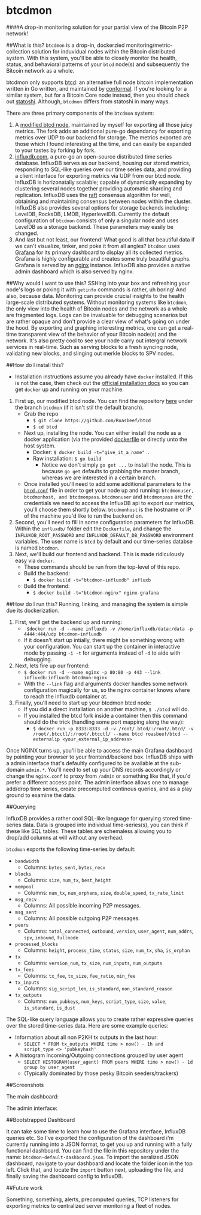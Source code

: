 btcdmon
========
####A drop-in monitoring solution for your partial view of the Bitcoin P2P network!

##What is this?
`btcdmon` is a drop-in, dockerzied monitoring/metric-collection solution for induvidual nodes within the Bitcoin distributed system. With this system, you'll be able to closely monitor the health, status, and behavioral patterns of your ```btcd``` node(s) and subsequently the Bitcoin network as a whole. 

btcdmon only supports [btcd](https://github.com/conformal/btcd): an alternative full node bitcoin implementation written in Go written, and maintained by [conformal](https://www.conformal.com/). If you're looking for a similar system, but for a Bitcoin Core node instead, then you should check out [statoshi](https://github.com/jlopp/statoshi). Although, `btcdmon` differs from statoshi in many ways.

There are three primary components of the `btcdmon` system: 

1. A [modified btcd node](https://github.com/Roasbeef/btcd), maintained by myself for exporting all those juicy metrics. The fork adds an additional pure-go dependancy for exporting metrics over UDP to our backend for storage. The metrics exported are those which I found interesting at the time, and can easily be expanded to your tastes by forking by fork. 
2. [influxdb.com](http://influxdb.com/), a pure-go an open-source distributed time series database. InfluxDB serves as our backend, housing our stored metrics, responding to SQL-like queries over our time series data, and providing a client interface for exporting metrics via UDP from our btcd node. InfluxDB is horizonatally scalable; capable of dynamically expanding by clustering several nodes together providing automatic sharding and replication. InfluxDB uses the [raft](https://raftconsensus.github.io/) consensus algorithm for well, obtaining and maintaining consensus between nodes within the cluster. InfluxDB also provides several options for storage backends including: LevelDB, RocksDB, LMDB, HyperlevelDB. Currently the default configuration of `btcdmon` consists of only a singular node and uses LevelDB as a storage backend. These parameters may easily be changed. 
3. And last but not least, our frontend! What good is all that beautiful data if we can't visualize, tinker, and poke it from all angles? `btcdmon` uses [Grafana](http://grafana.org/) for its primary dashboard to display all its collected metrics. Grafana is highly configurable and creates some truly beautiful graphs. Grafana is served by an [nginx](http://nginx.org/) instance. InfluxDB also provides a native admin dashboard which is also served by nginx. 


##Why would I want to use this?
SSHing into your box and refreshing your node's logs or poking it with `getinfo` commands is rather, uh boring! And also, because data. Monitoring can provide crucial insights to the health large-scale distributed systems. Without monitoring systems like  `btcdmon`, the only view into the health of Bitcoin nodes and the network as a whole are fragmented logs. Logs can be invaluable for debugging scenarios but are rather opaque and don't provide a clear view of what's going on under the hood. By exporting and graphing interesting metrics, one can get a real-time transparent view of the behavior of your Bitcoin node(s) and the network. It's also pretty cool to see your node carry out intergral network services in real-time. Such as serving blocks to a fresh syncing node, validating new blocks, and slinging out merkle blocks to SPV nodes. 

##How do I install this?
* Installation instructions assume you already have ```docker``` installed. If this is not the case, then check out the [official installation docs](https://docs.docker.com/installation/) so you can get ```docker``` up and running on your machine. 

1. First up, our modified btcd node. You can find the repository [here](https://github.com/Roasbeef/btcd) under the branch `btcdmon` (if it isn't stil the default branch). 
   * Grab the repo
     * ```$ git clone https://github.com/Roasbeef/btcd```
     * ```$ cd btcd```
   * Next up, installing the node. You can either install the node as a docker application (via the provided [dockerfile](https://github.com/Roasbeef/btcd/blob/btcdmon/Dockerfile) or directly unto the host system. 
     * Docker: ```$ docker build -t="give_it_a_name" .```
     * Raw installation: ```$ go build```
        * Notice we don't simply `go get ...` to install the node. This is because `go get` defaults to grabbing the master branch, whereas we are interested in a certain branch. 
   * Once installed you'll need to add some additional parameters to the [`btcd.conf`](https://github.com/Roasbeef/btcd/blob/btcdmon/sample-btcd.conf) file in order to get your node up and running: `btcdmonuser, btcdmonhost, and btcdmonpass`. `btcdmonuser` and `btcdmonpass` are the credentials we need to access the InfluxDB api to export our metrics, you'll choose them shortly below. `btcdmonhost` is the hostname or IP of the machine you'd like to run the backend on. 
2. Second, you'll need to fill in some configuration parameters for InfluxDB. Within the `influxdb/` folder edit the `Dockerfile`, and change the `INFLUXDB_ROOT_PASSWORD` and `INFLUXDB_DEFAULT_DB_PASSWORD` environment variables. The user name is `btcd` by default and our time-series databse is named `btcdmon`.
3. Next, we'll build our frontend and backend. This is made ridiculously easy via `docker`.
   * These commands should be run from the top-level of this repo. 
   * Build the backend:
     * ```$ docker build -t="btcdmon-influxdb" influxb```
   * Build the frontend:
     * ```$ docker build -t="btcdmon-nginx" nginx-grafana```

##How do I run this? 
Running, linking, and managing the system is simple due its dockerization. 

1. First, we'll get the backend up and running:
   * ``` $docker run -d --name influxdb -v /home/influxdb/data:/data -p 4444:444/udp btcdmon-influxdb```
   * If it doesn't start up intially, there might be something wrong with your configuration. You can start up the container in interactive mode by passing `-i -t` for arguments instead of `-d` to aide with debugging. 
2. Next, lets fire up our frontend:
   * ```$ docker run -d --name nginx -p 80:80 -p 443 --link influxdb:influxdb btcdmon-nginx```
   * With the `--link` flag and arguments docker handles some network configuration magically for us, so the nginx container knows where to reach the influxdb container at. 
3. Finally, you'll need to start up your btcdmon btcd node:
   * If you did a direct installation on another machine, ```$ ./btcd``` will do.
   * If you installed the btcd fork inside a container then this command should do the trick (handling some port mapping along the way):
     * ```$ docker run -p 8333:8333 -d -v /root/.btcd/:/root/.btcd/ -v /root/.btcctl/:/root/.btcctl/ --name btcd roasbeef/btcd --externalip <your_external_ip_address>```

Once NGINX turns up, you'll be able to access the main Grafana dashboard by pointing your browser to your frontend/backend box.
InfluxDB ships with a admin interface that's defaultly configured to be available at the sub-domain `admin.*`. You'll need to set up your DNS records accordingly or change the `nginx.conf` to proxy from `/admin` or something like that, if you'd prefer a different access point. The admin interface allows one to manage add/drop time series, create precomputed continous queries, and as a play ground to examine the data. 

##Querying 

InfluxDB provides a rather cool SQL-like language for querying stored time-series data. Data is grouped into individual time-series(s), you can think if these like SQL tables. These tables are schemaless allowing you to drop/add columns at will without any overhead. 

`btcdmon` exports the following time-series by default: 
  * `bandwidth`
    * Columns: `bytes_sent`, `bytes_recv`
  * `blocks`
    * Columns: `size`, `num_tx`, `best_height`
  * `mempool`
    * Columns: `num_tx`, `num_orphans`, `size`, `double_spend`, `tx_rate_limit`
  * `msg_recv`
    * Columns: All possible incoming P2P messages. 
  * `msg_sent`
    * Columns: All possible outgoing P2P messages. 
  * `peers`
    * Columns: `total_connected`, `outbound`, `version`, `user_agent`, `num_addrs`, `spv`, `inbound`, `fullnode`
  * `processed_blocks`
    * Columns: `height`, `process_time`, `status`, `size`, `num_tx`, `sha`, `is_orphan`
  * `tx`
    * Columns: `version_num`, `tx_size`, `num_inputs`, `num_outputs`
  * `tx_fees`
    * Columns: `tx_fee`, `tx_size`, `fee_ratio`, `min_fee`
  * `tx_inputs`
    * Columns: `sig_script_len`, `is_standard`, `non_standard_reason`
  * `tx_outputs`
    * Columns: `num_pubkeys`, `num_keys`, `script_type`, `size`, `value`, `is_standard`, `is_dust`

The SQL-like query language allows you to create rather expressive queries over the stored time-series data. 
Here are some example queries:
  * Information about all non P2KH tx outputs in the last hour:
    * ```SELECT * FROM tx_outputs WHERE time > now() - 1h and script_type <> 'pubkeyhash'```
  * A histogram Incoming/Outgoing connections grouped by user agent
    * ```SELECT HISTOGRAM(user_agent) FROM peers WHERE time > now() - 1d group by user_agent```
    * (Typically dominated by those pesky Bitcoin seeders/trackers)


##Screenshots

The main dashboard:

The admin interface: 

##Bootstrapped Dashboard

It can take some time to learn how to use the Grafana interface, InfluxDB queries etc. So I've exported the configuration of the dashboard i'm currently running into a JSON format, to get you up and running with a fully functional dashboard. You can find the file in this repository under the name: `btcdmon-default-dashboard.json`. To import the seralized JSON dashboard, navigate to your dashboard and locate the folder icon in the top left. Click that, and locate the `import` button next, uploading the file, and finally saving the dashboard config to InfluxDB. 

##Future work

Something, something, alerts, precomputed queries, TCP listeners for exporting metrics to centralized server monitoring a fleet of nodes. 
